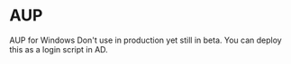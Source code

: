 # AUP
AUP for Windows
Don't use in production yet still in beta.
You can deploy this as a login script in AD.

